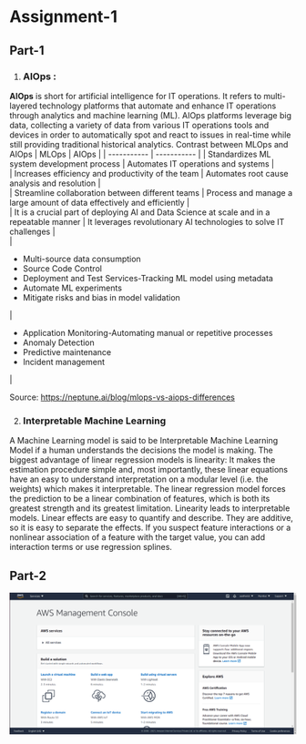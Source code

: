 # Assignment-1
## Part-1
1. ### AIOps :
  **AIOps** is short for artificial intelligence for IT operations. It refers to multi-layered technology platforms that automate and enhance IT operations through analytics and machine learning (ML). AIOps platforms leverage big data, collecting a variety of data from various IT operations tools and devices in order to automatically spot and react to issues in real-time while still providing traditional historical analytics.
  Contrast between MLOps and AIOps
  | MLOps | AIOps |
  | ----------- | ----------- |
  | Standardizes ML system development process | Automates IT operations and systems |    
  | Increases efficiency and productivity of the team	| Automates root cause analysis and resolution |    
  | Streamline collaboration between different teams | Process and manage a large amount of data effectively and efficiently |    
  | It is a crucial part of deploying AI and Data Science at scale and in a repeatable manner | It leverages revolutionary AI technologies to solve IT challenges |    
  |  <ul><li>Multi-source data consumption</li><li>Source Code Control</li><li>Deployment and Test Services-Tracking ML model using metadata</li><li>Automate ML experiments</li><li>Mitigate risks and bias in model validation</li></ul> |  <ul><li>Application Monitoring-Automating manual or repetitive processes</li><li>Anomaly Detection</li><li>Predictive maintenance</li><li> Incident management</li></ul> | 
  
  Source: https://neptune.ai/blog/mlops-vs-aiops-differences 
  
2. ### Interpretable Machine Learning
A Machine Learning model is said to be Interpretable Machine Learning Model if a human understands the decisions the model is making.
The biggest advantage of linear regression models is linearity: It makes the estimation procedure simple and, most importantly, these linear equations have an easy to understand interpretation on a modular level (i.e. the weights) which makes it interpretable.
The linear regression model forces the prediction to be a linear combination of features, which is both its greatest strength and its greatest limitation. Linearity leads to interpretable models. Linear effects are easy to quantify and describe. They are additive, so it is easy to separate the effects. If you suspect feature interactions or a nonlinear association of a feature with the target value, you can add interaction terms or use regression splines.

## Part-2
![alt text](https://github.com/Renati-Saathwick-Reddy/Fundamentals_of_MLOps_190050100/blob/main/Week1/AWS%20console.png)
